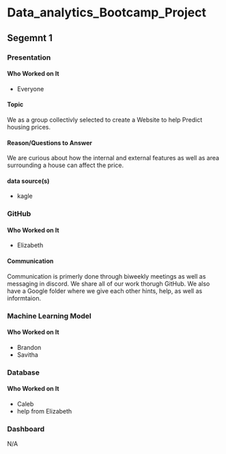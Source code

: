 # Data_analytics_Bootcamp_Project
## Segemnt 1
### Presentation
#### Who Worked on It
* Everyone

#### Topic
We as a group collectivly selected to create a Website to help Predict housing prices. 

#### Reason/Questions to Answer
We are curious about how the internal and external features as well as area surrounding a house can affect the price.

#### data source(s)
* kagle

### GitHub
#### Who Worked on It
* Elizabeth

#### Communication
Communication is primerly done through biweekly meetings as well as messaging in discord.
We share all of our work thorugh GitHub.
We also have a Google folder where we give each other hints, help, as well as informtaion.

### Machine Learning Model
#### Who Worked on It
* Brandon
* Savitha


### Database
#### Who Worked on It
* Caleb
* help from Elizabeth

### Dashboard
N/A